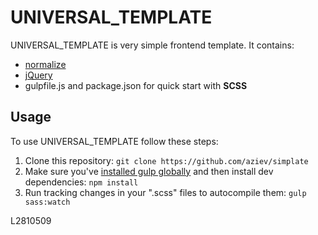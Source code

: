 # UNIVERSAL_TEMPLATE

UNIVERSAL_TEMPLATE is very simple frontend template. It contains:

+ [normalize](https://necolas.github.io/normalize.css/)
+ [jQuery](http://jquery.com)
+ gulpfile.js and package.json for quick start with __SCSS__

## Usage
To use UNIVERSAL_TEMPLATE follow these steps:

1. Clone this repository: `git clone https://github.com/aziev/simplate`
2. Make sure you've [installed gulp globally](https://github.com/gulpjs/gulp/blob/master/docs/getting-started.md) and then install dev dependencies: `npm install`
3. Run tracking changes in your ".scss" files to autocompile them: `gulp sass:watch`

 	
L2810509
